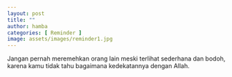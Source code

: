 ```yaml
---
layout: post
title: ""
author: hamba
categories: [ Reminder ]
image: assets/images/reminder1.jpg
---
```


Jangan pernah meremehkan orang lain meski terlihat sederhana dan bodoh, karena kamu tidak tahu bagaimana kedekatannya dengan Allah.